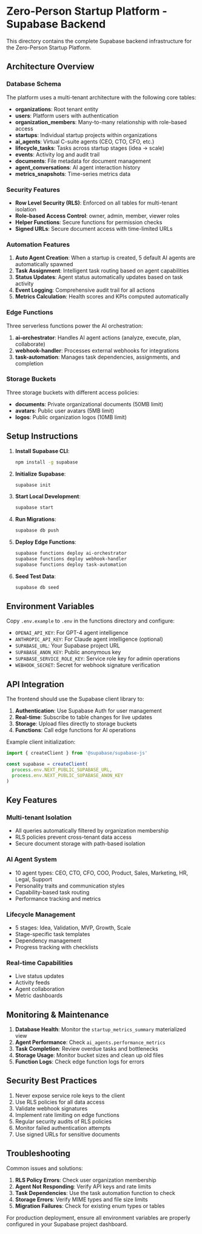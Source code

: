 # Zero-Person Startup Platform - Supabase Backend

This directory contains the complete Supabase backend infrastructure for the Zero-Person Startup Platform.

## Architecture Overview

### Database Schema

The platform uses a multi-tenant architecture with the following core tables:

- **organizations**: Root tenant entity
- **users**: Platform users with authentication
- **organization_members**: Many-to-many relationship with role-based access
- **startups**: Individual startup projects within organizations  
- **ai_agents**: Virtual C-suite agents (CEO, CTO, CFO, etc.)
- **lifecycle_tasks**: Tasks across startup stages (idea → scale)
- **events**: Activity log and audit trail
- **documents**: File metadata for document management
- **agent_conversations**: AI agent interaction history
- **metrics_snapshots**: Time-series metrics data

### Security Features

- **Row Level Security (RLS)**: Enforced on all tables for multi-tenant isolation
- **Role-based Access Control**: owner, admin, member, viewer roles
- **Helper Functions**: Secure functions for permission checks
- **Signed URLs**: Secure document access with time-limited URLs

### Automation Features

1. **Auto Agent Creation**: When a startup is created, 5 default AI agents are automatically spawned
2. **Task Assignment**: Intelligent task routing based on agent capabilities
3. **Status Updates**: Agent status automatically updates based on task activity
4. **Event Logging**: Comprehensive audit trail for all actions
5. **Metrics Calculation**: Health scores and KPIs computed automatically

### Edge Functions

Three serverless functions power the AI orchestration:

1. **ai-orchestrator**: Handles AI agent actions (analyze, execute, plan, collaborate)
2. **webhook-handler**: Processes external webhooks for integrations
3. **task-automation**: Manages task dependencies, assignments, and completion

### Storage Buckets

Three storage buckets with different access policies:

- **documents**: Private organizational documents (50MB limit)
- **avatars**: Public user avatars (5MB limit)
- **logos**: Public organization logos (10MB limit)

## Setup Instructions

1. **Install Supabase CLI**:
   ```bash
   npm install -g supabase
   ```

2. **Initialize Supabase**:
   ```bash
   supabase init
   ```

3. **Start Local Development**:
   ```bash
   supabase start
   ```

4. **Run Migrations**:
   ```bash
   supabase db push
   ```

5. **Deploy Edge Functions**:
   ```bash
   supabase functions deploy ai-orchestrator
   supabase functions deploy webhook-handler
   supabase functions deploy task-automation
   ```

6. **Seed Test Data**:
   ```bash
   supabase db seed
   ```

## Environment Variables

Copy `.env.example` to `.env` in the functions directory and configure:

- `OPENAI_API_KEY`: For GPT-4 agent intelligence
- `ANTHROPIC_API_KEY`: For Claude agent intelligence (optional)
- `SUPABASE_URL`: Your Supabase project URL
- `SUPABASE_ANON_KEY`: Public anonymous key
- `SUPABASE_SERVICE_ROLE_KEY`: Service role key for admin operations
- `WEBHOOK_SECRET`: Secret for webhook signature verification

## API Integration

The frontend should use the Supabase client library to:

1. **Authentication**: Use Supabase Auth for user management
2. **Real-time**: Subscribe to table changes for live updates
3. **Storage**: Upload files directly to storage buckets
4. **Functions**: Call edge functions for AI operations

Example client initialization:

```typescript
import { createClient } from '@supabase/supabase-js'

const supabase = createClient(
  process.env.NEXT_PUBLIC_SUPABASE_URL,
  process.env.NEXT_PUBLIC_SUPABASE_ANON_KEY
)
```

## Key Features

### Multi-tenant Isolation
- All queries automatically filtered by organization membership
- RLS policies prevent cross-tenant data access
- Secure document storage with path-based isolation

### AI Agent System
- 10 agent types: CEO, CTO, CFO, COO, Product, Sales, Marketing, HR, Legal, Support
- Personality traits and communication styles
- Capability-based task routing
- Performance tracking and metrics

### Lifecycle Management
- 5 stages: Idea, Validation, MVP, Growth, Scale
- Stage-specific task templates
- Dependency management
- Progress tracking with checklists

### Real-time Capabilities
- Live status updates
- Activity feeds
- Agent collaboration
- Metric dashboards

## Monitoring & Maintenance

1. **Database Health**: Monitor the `startup_metrics_summary` materialized view
2. **Agent Performance**: Check `ai_agents.performance_metrics` 
3. **Task Completion**: Review overdue tasks and bottlenecks
4. **Storage Usage**: Monitor bucket sizes and clean up old files
5. **Function Logs**: Check edge function logs for errors

## Security Best Practices

1. Never expose service role keys to the client
2. Use RLS policies for all data access
3. Validate webhook signatures
4. Implement rate limiting on edge functions
5. Regular security audits of RLS policies
6. Monitor failed authentication attempts
7. Use signed URLs for sensitive documents

## Troubleshooting

Common issues and solutions:

1. **RLS Policy Errors**: Check user organization membership
2. **Agent Not Responding**: Verify API keys and rate limits
3. **Task Dependencies**: Use the task automation function to check
4. **Storage Errors**: Verify MIME types and file size limits
5. **Migration Failures**: Check for existing enum types or tables

For production deployment, ensure all environment variables are properly configured in your Supabase project dashboard.